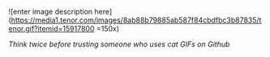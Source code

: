 ![enter image description here](https://media1.tenor.com/images/8ab88b79885ab587f84cbdfbc3b87835/tenor.gif?itemid=15917800 =150x)

*Think twice before trusting someone who uses cat GIFs on Github*

  
